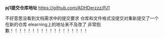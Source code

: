 **pj1提交仓库地址**
https://github.com/ADHDerzzz/PJ1

不好意思没看到文档需求中的提交要求 仓库和文件格式没提交对重新提交了一个在新的仓库
elearning上的地址来不及改了
非常抱歉！！！！！！！！！！！！！！！！！！
